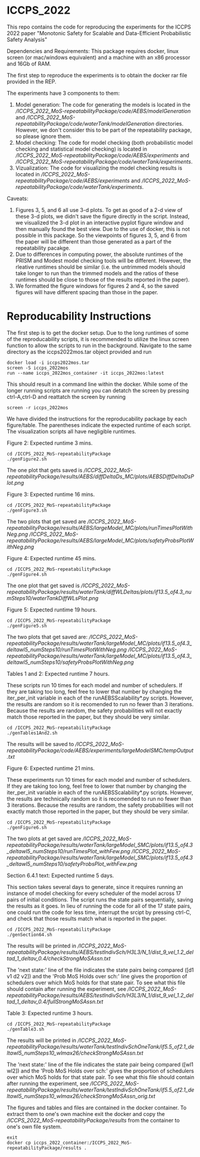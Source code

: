 # ICCPS_2022


This repo contains the code for reproducing the experiments for the ICCPS 2022 paper "Monotonic Safety for
Scalable and Data-Efficient Probabilistic Safety Analysis"

Dependencies and Requirements: This package requires docker, linux screen (or mac/windows equivalent) and a machine with an x86 processor and 16Gb of RAM.

The first step to reproduce the experiments is to obtain the docker rar file provided in the REP.


The experiments have 3 components to them:
1) Model generation: The code for generating the models is located in the */ICCPS_2022_MoS-repeatabilityPackage/code/AEBS/modelGeneration* and */ICCPS_2022_MoS-repeatabilityPackage/code/waterTank/modelGeneration* directories. However, we don't consider this to be part of the repeatability package, so please ignore them.
2) Model checking: The code for model checking (both probabilistic model checking and statistical model checking) is located in */ICCPS_2022_MoS-repeatabilityPackage/code/AEBS/experiments* and */ICCPS_2022_MoS-repeatabilityPackage/code/waterTank/experiments*.
3) Vizualization: The code for visualizing the model checking results is located in */ICCPS_2022_MoS-repeatabilityPackage/code/AEBS/experiments* and */ICCPS_2022_MoS-repeatabilityPackage/code/waterTank/experiments*.



Caveats: 
1) Figures 3, 5, and 6 all use 3-d plots. To get as good of a 2-d view of these 3-d plots, we didn't save the figure directly in the script. Instead, we visualized the 3-d plot in an interactive pyplot figure window and then manually found the best view. Due to the use of docker, this is not possible in this package. So the viewpoints of figures 3, 5, and 6 from the paper will be different than those generated as a part of the repeatability pacakge.
2) Due to differences in computing power, the absolute runtimes of the PRISM and Modest model checking tools will be different. However, the rleative runtimes should be similar (i.e. the untrimmed models should take longer to run than the trimmed models and the ratios of these runtimes should be close to those of the results reported in the paper).
3) We formatted the figure windows for figures 2 and 4, so the saved figures will have different spacing than those in the paper.


# Reproducability Instructions

The first step is to get the docker setup. Due to the long runtimes of some of the reproducability scripts, it is recommended to utilize the linux screen function to allow the scripts to run in the background. Navigate to the same directory as the iccps2022mos.tar object provided and run

```
docker load -i iccps2022mos.tar
screen -S iccps_2022mos
run --name iccps_2022mos_container -it iccps_2022mos:latest
```

This should result in a command line within the docker. While some of the longer running scripts are running you can detatch the screen by pressing ctrl-A,ctrl-D and reattatch the screen by running

```
screen -r iccps_2022mos
```

We have divided the instructions for the reproducability package by each figure/table. The parentheses indicate the expected runtime of each script. The visualization scripts all have negligible runtimes.

Figure 2: Expected runtime 3 mins.

```
cd /ICCPS_2022_MoS-repeatabilityPackage
./genFigure2.sh
```

The one plot that gets saved is
*/ICCPS_2022_MoS-repeatabilityPackage/results/AEBS/diffDeltaDs_MC/plots/AEBSDiffDeltaDsPlot.png*


Figure 3: Expected runtime 16 mins.

```
cd /ICCPS_2022_MoS-repeatabilityPackage
./genFigure3.sh
```
The two plots that get saved are
*/ICCPS_2022_MoS-repeatabilityPackage/results/AEBS/largeModel_MC/plots/runTimesPlotWithNeg.png*
*/ICCPS_2022_MoS-repeatabilityPackage/results/AEBS/largeModel_MC/plots/safetyProbsPlotWithNeg.png*

Figure 4: Expected runtime 45 mins.

```
cd /ICCPS_2022_MoS-repeatabilityPackage
./genFigure4.sh
```
The one plot that get saved is
*/ICCPS_2022_MoS-repeatabilityPackage/results/waterTank/diffWLDeltas/plots/if13.5_of4.3_numSteps10/waterTankDiffWLsPlot.png*


Figure 5: Expected runtime 19 hours.

```
cd /ICCPS_2022_MoS-repeatabilityPackage
./genFigure5.sh
```
The two plots that get saved are:
*/ICCPS_2022_MoS-repeatabilityPackage/results/waterTank/largeModel_MC/plots/if13.5_of4.3_deltawl5_numSteps10/runTimesPlotWithNeg.png*
*/ICCPS_2022_MoS-repeatabilityPackage/results/waterTank/largeModel_MC/plots/if13.5_of4.3_deltawl5_numSteps10/safetyProbsPlotWithNeg.png*

Tables 1 and 2: Expected runtime 7 hours.

These scripts run 10 times for each model and number of schedulers. If they are taking too long, feel free to lower that number by changing the iter_per_init variable in each of the runAEBSScalability*.py scripts. However, the results are random so it is recomended to run no fewer than 3 iterations. Because the results are random, the safety probabilities will not exactly match those reported in the paper, but they should be very similar.
```
cd /ICCPS_2022_MoS-repeatabilityPackage
./genTables1And2.sh
```
The results will be saved to
*/ICCPS_2022_MoS-repeatabilityPackage/code/AEBS/experiments/largeModelSMC/tempOutput.txt*

Figure 6: Expected runtime 21 mins.

These experiments run 10 times for each model and number of schedulers. If they are taking too long, feel free to lower that number by changing the iter_per_init variable in each of the runAEBSScalability*.py scripts. However, the results are technically random so it is recomended to run no fewer than 3 iterations. Because the results are random, the safety probabilities will not exactly match those reported in the paper, but they should be very similar.
```
cd /ICCPS_2022_MoS-repeatabilityPackage
./genFigure6.sh
```
The two plots at get saved are
*/ICCPS_2022_MoS-repeatabilityPackage/results/waterTank/largeModel_SMC/plots/if13.5_of4.3_deltawl5_numSteps10/runTimesPlot_withFew.png*
*/ICCPS_2022_MoS-repeatabilityPackage/results/waterTank/largeModel_SMC/plots/if13.5_of4.3_deltawl5_numSteps10/safetyProbsPlot_withFew.png*

Section 6.4.1 text: Expected runtime 5 days.

This section takes several days to generate, since it requires running an instance of model checking for every scheduler of the model across 17 pairs of initial conditions. The script runs the state pairs sequentially, saving the results as it goes. In lieu of running the code for all of the 17 state pairs, one could run the code for less time, interrupt the srcipt by pressing ctrl-C, and check that those results match what is reported in the paper. 
```
cd /ICCPS_2022_MoS-repeatabilityPackage
./genSection64.sh
```
The results will be printed in 
*/ICCPS_2022_MoS-repeatabilityPackage/results/AEBS/testIndivSch/H3L3/N_1/dist_9_vel_1.2_deltad_1_deltav_0.4/checkStrongMoSAssn.txt*

The 'next state:' line of the file indicates the state pairs being compared ([d1 v1 d2 v2]) and the 'Prob MoS Holds over sch:' line gives the proportion of schedulers over which MoS holds for that state pair. To see what this file should contain after running the experiment, see
*/ICCPS_2022_MoS-repeatabilityPackage/results/AEBS/testIndivSch/H3L3/N_1/dist_9_vel_1.2_deltad_1_deltav_0.4/fullStrongMoSAssn.txt*


Table 3: Expected runtime 3 hours.

```
cd /ICCPS_2022_MoS-repeatabilityPackage
./genTable3.sh
```
The results will be printed in */ICCPS_2022_MoS-repeatabilityPackage/results/waterTank/testIndivSchOneTank/if5.5_of2.1_deltawl5_numSteps10_wlmax26/checkStrongMoSAssn.txt*

The 'next state:' line of the file indicates the state pair being compared ([wl1 wl2]) and the 'Prob MoS Holds over sch:' gives the proportion of schedulers over which MoS holds for that state pair. To see what this file should contain after running the experiment, see */ICCPS_2022_MoS-repeatabilityPackage/results/waterTank/testIndivSchOneTank/if5.5_of2.1_deltawl5_numSteps10_wlmax26/checkStrongMoSAssn_orig.txt*


The figures and tables and files are contained in the docker container. To extract them to one's own machine exit the docker and copy the */ICCPS_2022_MoS-repeatabilityPackage/results* from the container to one's own file system.

```
exit
docker cp iccps_2022_container:/ICCPS_2022_MoS-repeatabilityPackage/results .
```
